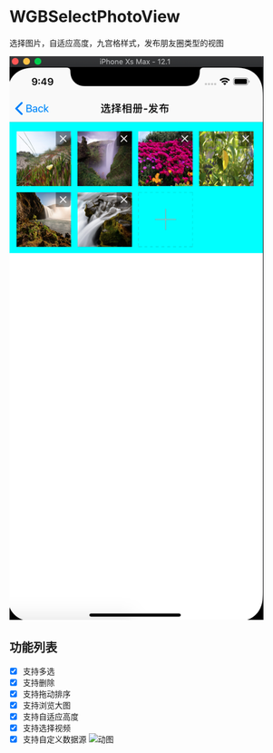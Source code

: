 # WGBSelectPhotoView
选择图片，自适应高度，九宫格样式，发布朋友圈类型的视图

![样例图](./Exmple.png)

## 功能列表

- [x] 支持多选
- [x] 支持删除
- [x] 支持拖动排序
- [x] 支持浏览大图 
- [x] 支持自适应高度
- [x] 支持选择视频
- [x] 支持自定义数据源
![动图](./Exmple_GIF.gif)